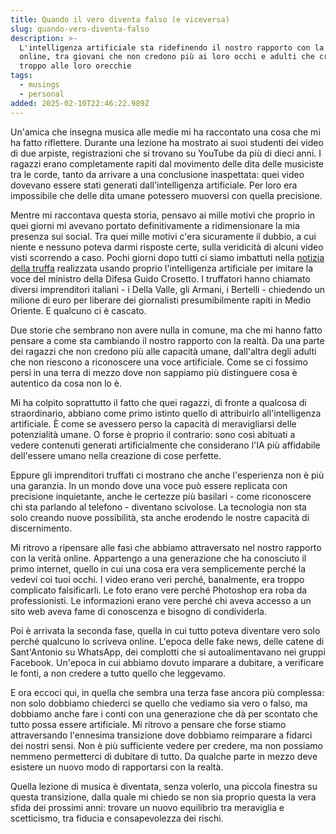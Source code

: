 ```yaml
---
title: Quando il vero diventa falso (e viceversa)
slug: quando-vero-diventa-falso
description: >-
  L'intelligenza artificiale sta ridefinendo il nostro rapporto con la verità
  online, tra giovani che non credono più ai loro occhi e adulti che credono fin
  troppo alle loro orecchie
tags:
  - musings
  - personal
added: 2025-02-10T22:46:22.989Z
---
```


Un'amica che insegna musica alle medie mi ha raccontato una cosa che mi ha fatto riflettere. Durante una lezione ha mostrato ai suoi studenti dei video di due arpiste, registrazioni che si trovano su YouTube da più di dieci anni. I ragazzi erano completamente rapiti dal movimento delle dita delle musiciste tra le corde, tanto da arrivare a una conclusione inaspettata: quei video dovevano essere stati generati dall'intelligenza artificiale. Per loro era impossibile che delle dita umane potessero muoversi con quella precisione.

Mentre mi raccontava questa storia, pensavo ai mille motivi che proprio in quei giorni mi avevano portato definitivamente a ridimensionare la mia presenza sui social. Tra quei mille motivi c'era sicuramente il dubbio, a cui niente e nessuno poteva darmi risposte certe, sulla veridicità di alcuni video visti scorrendo a caso. Pochi giorni dopo tutti ci siamo imbattuti nella [notizia della truffa](https://it.euronews.com/2025/02/10/truffa-a-nome-di-crosetto-ai-imita-la-voce-del-ministro-per-chiedere-milioni-di-euro-a-imp) realizzata usando proprio l'intelligenza artificiale per imitare la voce del ministro della Difesa Guido Crosetto. I truffatori hanno chiamato diversi imprenditori italiani - i Della Valle, gli Armani, i Bertelli - chiedendo un milione di euro per liberare dei giornalisti presumibilmente rapiti in Medio Oriente. E qualcuno ci è cascato.

Due storie che sembrano non avere nulla in comune, ma che mi hanno fatto pensare a come sta cambiando il nostro rapporto con la realtà. Da una parte dei ragazzi che non credono più alle capacità umane, dall'altra degli adulti che non riescono a riconoscere una voce artificiale. Come se ci fossimo persi in una terra di mezzo dove non sappiamo più distinguere cosa è autentico da cosa non lo è.

Mi ha colpito soprattutto il fatto che quei ragazzi, di fronte a qualcosa di straordinario, abbiano come primo istinto quello di attribuirlo all'intelligenza artificiale. È come se avessero perso la capacità di meravigliarsi delle potenzialità umane. O forse è proprio il contrario: sono così abituati a vedere contenuti generati artificialmente che considerano l'IA più affidabile dell'essere umano nella creazione di cose perfette.

Eppure gli imprenditori truffati ci mostrano che anche l'esperienza non è più una garanzia. In un mondo dove una voce può essere replicata con precisione inquietante, anche le certezze più basilari - come riconoscere chi sta parlando al telefono - diventano scivolose. La tecnologia non sta solo creando nuove possibilità, sta anche erodendo le nostre capacità di discernimento.

Mi ritrovo a ripensare alle fasi che abbiamo attraversato nel nostro rapporto con la verità online. Appartengo a una generazione che ha conosciuto il primo internet, quello in cui una cosa era vera semplicemente perché la vedevi coi tuoi occhi. I video erano veri perché, banalmente, era troppo complicato falsificarli. Le foto erano vere perché Photoshop era roba da professionisti. Le informazioni erano vere perché chi aveva accesso a un sito web aveva fame di conoscenza e bisogno di condividerla.

Poi è arrivata la seconda fase, quella in cui tutto poteva diventare vero solo perché qualcuno lo scriveva online. L'epoca delle fake news, delle catene di Sant'Antonio su WhatsApp, dei complotti che si autoalimentavano nei gruppi Facebook. Un'epoca in cui abbiamo dovuto imparare a dubitare, a verificare le fonti, a non credere a tutto quello che leggevamo.

E ora eccoci qui, in quella che sembra una terza fase ancora più complessa: non solo dobbiamo chiederci se quello che vediamo sia vero o falso, ma dobbiamo anche fare i conti con una generazione che dà per scontato che tutto possa essere artificiale. Mi ritrovo a pensare che forse stiamo attraversando l'ennesima transizione dove dobbiamo reimparare a fidarci dei nostri sensi. Non è più sufficiente vedere per credere, ma non possiamo nemmeno permetterci di dubitare di tutto. Da qualche parte in mezzo deve esistere un nuovo modo di rapportarsi con la realtà.

Quella lezione di musica è diventata, senza volerlo, una piccola finestra su questa transizione, dalla quale mi chiedo se non sia proprio questa la vera sfida dei prossimi anni: trovare un nuovo equilibrio tra meraviglia e scetticismo, tra fiducia e consapevolezza dei rischi.

